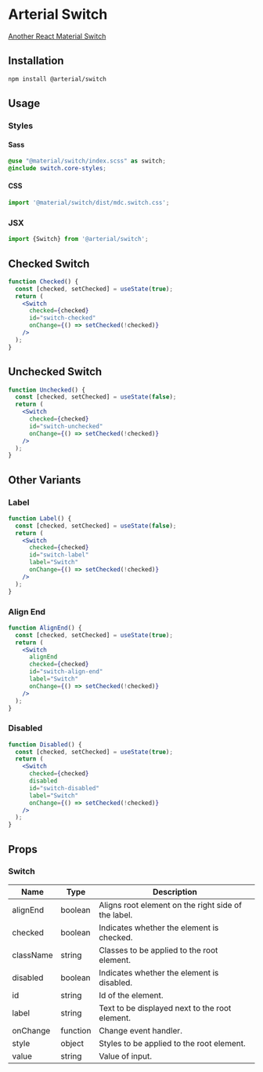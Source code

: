 # Arterial Switch

[Another React Material Switch](https://arterialjs.org/switches)

## Installation

```zsh
npm install @arterial/switch
```

## Usage

### Styles

#### Sass

```scss
@use "@material/switch/index.scss" as switch;
@include switch.core-styles;
```

#### CSS

```jsx
import '@material/switch/dist/mdc.switch.css';
```

### JSX

```jsx
import {Switch} from '@arterial/switch';
```

## Checked Switch

```jsx
function Checked() {
  const [checked, setChecked] = useState(true);
  return (
    <Switch
      checked={checked}
      id="switch-checked"
      onChange={() => setChecked(!checked)}
    />
  );
}
```

## Unchecked Switch

```jsx
function Unchecked() {
  const [checked, setChecked] = useState(false);
  return (
    <Switch
      checked={checked}
      id="switch-unchecked"
      onChange={() => setChecked(!checked)}
    />
  );
}
```

## Other Variants

### Label

```jsx
function Label() {
  const [checked, setChecked] = useState(false);
  return (
    <Switch
      checked={checked}
      id="switch-label"
      label="Switch"
      onChange={() => setChecked(!checked)}
    />
  );
}
```

### Align End

```jsx
function AlignEnd() {
  const [checked, setChecked] = useState(true);
  return (
    <Switch
      alignEnd
      checked={checked}
      id="switch-align-end"
      label="Switch"
      onChange={() => setChecked(!checked)}
    />
  );
}
```

### Disabled

```jsx
function Disabled() {
  const [checked, setChecked] = useState(true);
  return (
    <Switch
      checked={checked}
      disabled
      id="switch-disabled"
      label="Switch"
      onChange={() => setChecked(!checked)}
    />
  );
}
```

## Props

### Switch

| Name      | Type     | Description                                         |
| --------- | -------- | --------------------------------------------------- |
| alignEnd  | boolean  | Aligns root element on the right side of the label. |
| checked   | boolean  | Indicates whether the element is checked.           |
| className | string   | Classes to be applied to the root element.          |
| disabled  | boolean  | Indicates whether the element is disabled.          |
| id        | string   | Id of the element.                                  |
| label     | string   | Text to be displayed next to the root element.      |
| onChange  | function | Change event handler.                               |
| style     | object   | Styles to be applied to the root element.           |
| value     | string   | Value of input.                                     |
